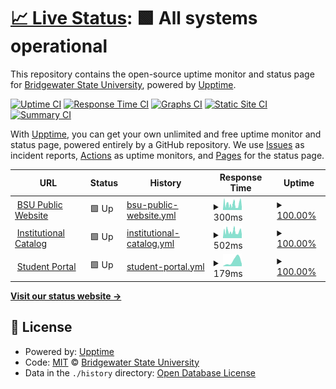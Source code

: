 # [📈 Live Status](https://demo.upptime.js.org): <!--live status--> **🟩 All systems operational**

This repository contains the open-source uptime monitor and status page for [Bridgewater State University](https://www.bridgew.edu), powered by [Upptime](https://github.com/upptime/upptime).

[![Uptime CI](https://github.com/Bridgewater-State-University/upptime/workflows/Uptime%20CI/badge.svg)](https://github.com/Bridgewater-State-University/upptime/actions?query=workflow%3A%22Uptime+CI%22)
[![Response Time CI](https://github.com/Bridgewater-State-University/upptime/workflows/Response%20Time%20CI/badge.svg)](https://github.com/Bridgewater-State-University/upptime/actions?query=workflow%3A%22Response+Time+CI%22)
[![Graphs CI](https://github.com/Bridgewater-State-University/upptime/workflows/Graphs%20CI/badge.svg)](https://github.com/Bridgewater-State-University/upptime/actions?query=workflow%3A%22Graphs+CI%22)
[![Static Site CI](https://github.com/Bridgewater-State-University/upptime/workflows/Static%20Site%20CI/badge.svg)](https://github.com/Bridgewater-State-University/upptime/actions?query=workflow%3A%22Static+Site+CI%22)
[![Summary CI](https://github.com/Bridgewater-State-University/upptime/workflows/Summary%20CI/badge.svg)](https://github.com/Bridgewater-State-University/upptime/actions?query=workflow%3A%22Summary+CI%22)

With [Upptime](https://upptime.js.org), you can get your own unlimited and free uptime monitor and status page, powered entirely by a GitHub repository. We use [Issues](https://github.com/Bridgewater-State-University/upptime/issues) as incident reports, [Actions](https://github.com/Bridgewater-State-University/upptime/actions) as uptime monitors, and [Pages](https://demo.upptime.js.org) for the status page.

<!--start: status pages-->
<!-- This summary is generated by Upptime (https://github.com/upptime/upptime) -->
<!-- Do not edit this manually, your changes will be overwritten -->
<!-- prettier-ignore -->
| URL | Status | History | Response Time | Uptime |
| --- | ------ | ------- | ------------- | ------ |
| <img alt="" src="https://icons.duckduckgo.com/ip3/www.bridgew.edu.ico" height="13"> [BSU Public Website](https://www.bridgew.edu) | 🟩 Up | [bsu-public-website.yml](https://github.com/Bridgewater-State-University/upptime/commits/HEAD/history/bsu-public-website.yml) | <details><summary><img alt="Response time graph" src="./graphs/bsu-public-website/response-time-week.png" height="20"> 300ms</summary><br><a href="https://bridgewater-state-university.github.io/upptime//history/bsu-public-website"><img alt="Response time 300" src="https://img.shields.io/endpoint?url=https%3A%2F%2Fraw.githubusercontent.com%2FBridgewater-State-University%2Fupptime%2FHEAD%2Fapi%2Fbsu-public-website%2Fresponse-time.json"></a><br><a href="https://bridgewater-state-university.github.io/upptime//history/bsu-public-website"><img alt="24-hour response time 323" src="https://img.shields.io/endpoint?url=https%3A%2F%2Fraw.githubusercontent.com%2FBridgewater-State-University%2Fupptime%2FHEAD%2Fapi%2Fbsu-public-website%2Fresponse-time-day.json"></a><br><a href="https://bridgewater-state-university.github.io/upptime//history/bsu-public-website"><img alt="7-day response time 300" src="https://img.shields.io/endpoint?url=https%3A%2F%2Fraw.githubusercontent.com%2FBridgewater-State-University%2Fupptime%2FHEAD%2Fapi%2Fbsu-public-website%2Fresponse-time-week.json"></a><br><a href="https://bridgewater-state-university.github.io/upptime//history/bsu-public-website"><img alt="30-day response time 300" src="https://img.shields.io/endpoint?url=https%3A%2F%2Fraw.githubusercontent.com%2FBridgewater-State-University%2Fupptime%2FHEAD%2Fapi%2Fbsu-public-website%2Fresponse-time-month.json"></a><br><a href="https://bridgewater-state-university.github.io/upptime//history/bsu-public-website"><img alt="1-year response time 300" src="https://img.shields.io/endpoint?url=https%3A%2F%2Fraw.githubusercontent.com%2FBridgewater-State-University%2Fupptime%2FHEAD%2Fapi%2Fbsu-public-website%2Fresponse-time-year.json"></a></details> | <details><summary><a href="https://bridgewater-state-university.github.io/upptime//history/bsu-public-website">100.00%</a></summary><a href="https://bridgewater-state-university.github.io/upptime//history/bsu-public-website"><img alt="All-time uptime 100.00%" src="https://img.shields.io/endpoint?url=https%3A%2F%2Fraw.githubusercontent.com%2FBridgewater-State-University%2Fupptime%2FHEAD%2Fapi%2Fbsu-public-website%2Fuptime.json"></a><br><a href="https://bridgewater-state-university.github.io/upptime//history/bsu-public-website"><img alt="24-hour uptime 100.00%" src="https://img.shields.io/endpoint?url=https%3A%2F%2Fraw.githubusercontent.com%2FBridgewater-State-University%2Fupptime%2FHEAD%2Fapi%2Fbsu-public-website%2Fuptime-day.json"></a><br><a href="https://bridgewater-state-university.github.io/upptime//history/bsu-public-website"><img alt="7-day uptime 100.00%" src="https://img.shields.io/endpoint?url=https%3A%2F%2Fraw.githubusercontent.com%2FBridgewater-State-University%2Fupptime%2FHEAD%2Fapi%2Fbsu-public-website%2Fuptime-week.json"></a><br><a href="https://bridgewater-state-university.github.io/upptime//history/bsu-public-website"><img alt="30-day uptime 100.00%" src="https://img.shields.io/endpoint?url=https%3A%2F%2Fraw.githubusercontent.com%2FBridgewater-State-University%2Fupptime%2FHEAD%2Fapi%2Fbsu-public-website%2Fuptime-month.json"></a><br><a href="https://bridgewater-state-university.github.io/upptime//history/bsu-public-website"><img alt="1-year uptime 100.00%" src="https://img.shields.io/endpoint?url=https%3A%2F%2Fraw.githubusercontent.com%2FBridgewater-State-University%2Fupptime%2FHEAD%2Fapi%2Fbsu-public-website%2Fuptime-year.json"></a></details>
| <img alt="" src="https://icons.duckduckgo.com/ip3/catalog.bridgew.edu.ico" height="13"> [Institutional Catalog](https://catalog.bridgew.edu) | 🟩 Up | [institutional-catalog.yml](https://github.com/Bridgewater-State-University/upptime/commits/HEAD/history/institutional-catalog.yml) | <details><summary><img alt="Response time graph" src="./graphs/institutional-catalog/response-time-week.png" height="20"> 502ms</summary><br><a href="https://bridgewater-state-university.github.io/upptime//history/institutional-catalog"><img alt="Response time 502" src="https://img.shields.io/endpoint?url=https%3A%2F%2Fraw.githubusercontent.com%2FBridgewater-State-University%2Fupptime%2FHEAD%2Fapi%2Finstitutional-catalog%2Fresponse-time.json"></a><br><a href="https://bridgewater-state-university.github.io/upptime//history/institutional-catalog"><img alt="24-hour response time 532" src="https://img.shields.io/endpoint?url=https%3A%2F%2Fraw.githubusercontent.com%2FBridgewater-State-University%2Fupptime%2FHEAD%2Fapi%2Finstitutional-catalog%2Fresponse-time-day.json"></a><br><a href="https://bridgewater-state-university.github.io/upptime//history/institutional-catalog"><img alt="7-day response time 502" src="https://img.shields.io/endpoint?url=https%3A%2F%2Fraw.githubusercontent.com%2FBridgewater-State-University%2Fupptime%2FHEAD%2Fapi%2Finstitutional-catalog%2Fresponse-time-week.json"></a><br><a href="https://bridgewater-state-university.github.io/upptime//history/institutional-catalog"><img alt="30-day response time 502" src="https://img.shields.io/endpoint?url=https%3A%2F%2Fraw.githubusercontent.com%2FBridgewater-State-University%2Fupptime%2FHEAD%2Fapi%2Finstitutional-catalog%2Fresponse-time-month.json"></a><br><a href="https://bridgewater-state-university.github.io/upptime//history/institutional-catalog"><img alt="1-year response time 502" src="https://img.shields.io/endpoint?url=https%3A%2F%2Fraw.githubusercontent.com%2FBridgewater-State-University%2Fupptime%2FHEAD%2Fapi%2Finstitutional-catalog%2Fresponse-time-year.json"></a></details> | <details><summary><a href="https://bridgewater-state-university.github.io/upptime//history/institutional-catalog">100.00%</a></summary><a href="https://bridgewater-state-university.github.io/upptime//history/institutional-catalog"><img alt="All-time uptime 100.00%" src="https://img.shields.io/endpoint?url=https%3A%2F%2Fraw.githubusercontent.com%2FBridgewater-State-University%2Fupptime%2FHEAD%2Fapi%2Finstitutional-catalog%2Fuptime.json"></a><br><a href="https://bridgewater-state-university.github.io/upptime//history/institutional-catalog"><img alt="24-hour uptime 100.00%" src="https://img.shields.io/endpoint?url=https%3A%2F%2Fraw.githubusercontent.com%2FBridgewater-State-University%2Fupptime%2FHEAD%2Fapi%2Finstitutional-catalog%2Fuptime-day.json"></a><br><a href="https://bridgewater-state-university.github.io/upptime//history/institutional-catalog"><img alt="7-day uptime 100.00%" src="https://img.shields.io/endpoint?url=https%3A%2F%2Fraw.githubusercontent.com%2FBridgewater-State-University%2Fupptime%2FHEAD%2Fapi%2Finstitutional-catalog%2Fuptime-week.json"></a><br><a href="https://bridgewater-state-university.github.io/upptime//history/institutional-catalog"><img alt="30-day uptime 100.00%" src="https://img.shields.io/endpoint?url=https%3A%2F%2Fraw.githubusercontent.com%2FBridgewater-State-University%2Fupptime%2FHEAD%2Fapi%2Finstitutional-catalog%2Fuptime-month.json"></a><br><a href="https://bridgewater-state-university.github.io/upptime//history/institutional-catalog"><img alt="1-year uptime 100.00%" src="https://img.shields.io/endpoint?url=https%3A%2F%2Fraw.githubusercontent.com%2FBridgewater-State-University%2Fupptime%2FHEAD%2Fapi%2Finstitutional-catalog%2Fuptime-year.json"></a></details>
| <img alt="" src="https://icons.duckduckgo.com/ip3/mybsu.bridgew.edu.ico" height="13"> [Student Portal](https://mybsu.bridgew.edu) | 🟩 Up | [student-portal.yml](https://github.com/Bridgewater-State-University/upptime/commits/HEAD/history/student-portal.yml) | <details><summary><img alt="Response time graph" src="./graphs/student-portal/response-time-week.png" height="20"> 179ms</summary><br><a href="https://bridgewater-state-university.github.io/upptime//history/student-portal"><img alt="Response time 179" src="https://img.shields.io/endpoint?url=https%3A%2F%2Fraw.githubusercontent.com%2FBridgewater-State-University%2Fupptime%2FHEAD%2Fapi%2Fstudent-portal%2Fresponse-time.json"></a><br><a href="https://bridgewater-state-university.github.io/upptime//history/student-portal"><img alt="24-hour response time 66" src="https://img.shields.io/endpoint?url=https%3A%2F%2Fraw.githubusercontent.com%2FBridgewater-State-University%2Fupptime%2FHEAD%2Fapi%2Fstudent-portal%2Fresponse-time-day.json"></a><br><a href="https://bridgewater-state-university.github.io/upptime//history/student-portal"><img alt="7-day response time 179" src="https://img.shields.io/endpoint?url=https%3A%2F%2Fraw.githubusercontent.com%2FBridgewater-State-University%2Fupptime%2FHEAD%2Fapi%2Fstudent-portal%2Fresponse-time-week.json"></a><br><a href="https://bridgewater-state-university.github.io/upptime//history/student-portal"><img alt="30-day response time 179" src="https://img.shields.io/endpoint?url=https%3A%2F%2Fraw.githubusercontent.com%2FBridgewater-State-University%2Fupptime%2FHEAD%2Fapi%2Fstudent-portal%2Fresponse-time-month.json"></a><br><a href="https://bridgewater-state-university.github.io/upptime//history/student-portal"><img alt="1-year response time 179" src="https://img.shields.io/endpoint?url=https%3A%2F%2Fraw.githubusercontent.com%2FBridgewater-State-University%2Fupptime%2FHEAD%2Fapi%2Fstudent-portal%2Fresponse-time-year.json"></a></details> | <details><summary><a href="https://bridgewater-state-university.github.io/upptime//history/student-portal">100.00%</a></summary><a href="https://bridgewater-state-university.github.io/upptime//history/student-portal"><img alt="All-time uptime 100.00%" src="https://img.shields.io/endpoint?url=https%3A%2F%2Fraw.githubusercontent.com%2FBridgewater-State-University%2Fupptime%2FHEAD%2Fapi%2Fstudent-portal%2Fuptime.json"></a><br><a href="https://bridgewater-state-university.github.io/upptime//history/student-portal"><img alt="24-hour uptime 100.00%" src="https://img.shields.io/endpoint?url=https%3A%2F%2Fraw.githubusercontent.com%2FBridgewater-State-University%2Fupptime%2FHEAD%2Fapi%2Fstudent-portal%2Fuptime-day.json"></a><br><a href="https://bridgewater-state-university.github.io/upptime//history/student-portal"><img alt="7-day uptime 100.00%" src="https://img.shields.io/endpoint?url=https%3A%2F%2Fraw.githubusercontent.com%2FBridgewater-State-University%2Fupptime%2FHEAD%2Fapi%2Fstudent-portal%2Fuptime-week.json"></a><br><a href="https://bridgewater-state-university.github.io/upptime//history/student-portal"><img alt="30-day uptime 100.00%" src="https://img.shields.io/endpoint?url=https%3A%2F%2Fraw.githubusercontent.com%2FBridgewater-State-University%2Fupptime%2FHEAD%2Fapi%2Fstudent-portal%2Fuptime-month.json"></a><br><a href="https://bridgewater-state-university.github.io/upptime//history/student-portal"><img alt="1-year uptime 100.00%" src="https://img.shields.io/endpoint?url=https%3A%2F%2Fraw.githubusercontent.com%2FBridgewater-State-University%2Fupptime%2FHEAD%2Fapi%2Fstudent-portal%2Fuptime-year.json"></a></details>

<!--end: status pages-->

[**Visit our status website →**](https://bridgewater-state-university.github.io/upptime/)

## 📄 License

- Powered by: [Upptime](https://github.com/upptime/upptime)
- Code: [MIT](./LICENSE) © [Bridgewater State University](https://www.bridgew.edu)
- Data in the `./history` directory: [Open Database License](https://opendatacommons.org/licenses/odbl/1-0/)
